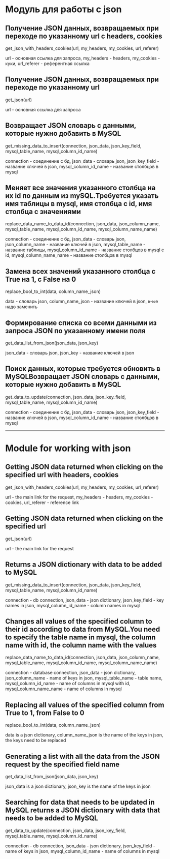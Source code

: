 # Модуль для работы с json 

## Получение JSON данных, возвращаемых при переходе по указанному url с headers, cookies
get_json_with_headers_cookies(url, my_headers, my_cookies, url_referer)

url - основная ссылка для запроса, my_headers - headers, my_cookies - куки, url_referer - референтная ссылка

## Получение JSON данных, возвращаемых при переходе по указанному url
get_json(url)

url - основная ссылка для запроса

## Возвращает JSON словарь с данными, которые нужно добавить в MySQL
get_missing_data_to_insert(connection, json_data, json_key_field, mysql_table_name, mysql_column_id_name)

connection - соединение с бд, json_data - словарь json, json_key_field - название ключей в json, mysql_column_id_name - название столбцов в mysql 

## Меняет все значения указанного столбца на их id по данным из mySQL.Требуется указать имя таблицы в mysql, имя столбца с id, имя столбца с значениями
replace_data_name_to_data_id(connection, json_data, json_column_name, mysql_table_name, mysql_column_id_name, mysql_column_name_name)

connection - соединение с бд, json_data - словарь json, json_column_name - название ключей в json, mysql_table_name - название таблицы, mysql_column_id_name - название столбцов в mysql с id,  mysql_column_name_name - название столбцов в mysql

## Замена всех значений указанного столбца с True на 1, с False на 0
replace_bool_to_int(data, column_name_json)

data - словарь json, column_name_json - название ключей в json, к-ые надо заменить

## Формирование списка со всеми данными из запроса JSON по указанному имени поля
get_data_list_from_json(json_data, json_key)

json_data - словарь json, json_key - название ключей в json

## Поиск данных, которые требуется обновить в MySQLВозвращает JSON словарь с данными, которые нужно добавить в MySQL
get_data_to_update(connection, json_data, json_key_field, mysql_table_name, mysql_column_id_name)

connection - соединение с бд, json_data - словарь json, json_key_field - название ключей в json, mysql_column_id_name - название столбцов в mysql 
_________________________________________________________________________________________________________________________________________________________
# Module for working with json

## Getting JSON data returned when clicking on the specified url with headers, cookies
get_json_with_headers_cookies(url, my_headers, my_cookies, url_referer)

url - the main link for the request, my_headers - headers, my_cookies - cookies, url_referer - reference link

## Getting JSON data returned when clicking on the specified url
get_json(url)

url - the main link for the request

## Returns a JSON dictionary with data to be added to MySQL
get_missing_data_to_insert(connection, json_data, json_key_field, mysql_table_name, mysql_column_id_name)

connection - db connection, json_data - json dictionary, json_key_field - key names in json, mysql_column_id_name - column names in mysql

## Changes all values of the specified column to their id according to data from MySQL.You need to specify the table name in mysql, the column name with id, the column name with the values
replace_data_name_to_data_id(connection, json_data, json_column_name, mysql_table_name, mysql_column_id_name, mysql_column_name_name)

connection - database connection, json_data - json dictionary, json_column_name - name of keys in json, mysql_table_name - table name, mysql_column_id_name - name of columns in mysql with id, mysql_column_name_name - name of columns in mysql

## Replacing all values of the specified column from True to 1, from False to 0
replace_bool_to_int(data, column_name_json)

data is a json dictionary, column_name_json is the name of the keys in json, the keys need to be replaced

## Generating a list with all the data from the JSON request by the specified field name
get_data_list_from_json(json_data, json_key)

json_data is a json dictionary, json_key is the name of the keys in json

## Searching for data that needs to be updated in MySQL returns a JSON dictionary with data that needs to be added to MySQL
get_data_to_update(connection, json_data, json_key_field, mysql_table_name, mysql_column_id_name)

connection - db connection, json_data - json dictionary, json_key_field - name of keys in json, mysql_column_id_name - name of columns in mysql
